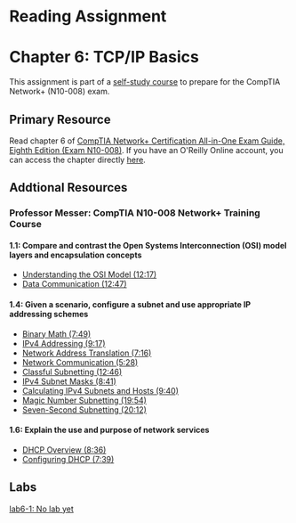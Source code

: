 # Reading Assignment
# Chapter 6: TCP/IP Basics
This assignment is part of a [self-study course](../README.md) to prepare for the CompTIA Network+ (N10-008) exam.
## Primary Resource
Read chapter 6 of [CompTIA Network+ Certification All-in-One Exam Guide, Eighth Edition (Exam N10-008)](https://www.amazon.com/CompTIA-Network-Certification-N10-008-Comptia/dp/1264269056).  If you have an O'Reilly Online account, you can access the chapter directly [here](https://learning.oreilly.com/library/view/comptia-network-certification/9781260122398/ch06.xhtml).
## Addtional Resources

### Professor Messer: CompTIA N10-008 Network+ Training Course

#### 1.1: Compare and contrast the Open Systems Interconnection (OSI) model layers and encapsulation concepts
- [Understanding the OSI Model (12:17)](https://www.youtube.com/watch?v=owDh6FNJUog&list=PLG49S3nxzAnlCJiCrOYuRYb6cne864a7G&index=2)
- [Data Communication (12:47)](https://www.youtube.com/watch?v=jKjVTPpcZT0&list=PLG49S3nxzAnlCJiCrOYuRYb6cne864a7G&index=3)

#### 1.4: Given a scenario, configure a subnet and use appropriate IP addressing schemes
- [Binary Math (7:49)](https://www.youtube.com/watch?v=tEv2PKT5Lv8&list=PLG49S3nxzAnlCJiCrOYuRYb6cne864a7G&index=15)
- [IPv4 Addressing (9:17)](https://www.youtube.com/watch?v=cHQCxQ_MC4E&list=PLG49S3nxzAnlCJiCrOYuRYb6cne864a7G&index=16)
- [Network Address Translation (7:16)](https://www.youtube.com/watch?v=NkCx8AnzBaI&list=PLG49S3nxzAnlCJiCrOYuRYb6cne864a7G&index=17)
- [Network Communication (5:28)](https://www.youtube.com/watch?v=CCrY5SYtbz8&list=PLG49S3nxzAnlCJiCrOYuRYb6cne864a7G&index=18)
- [Classful Subnetting (12:46)](https://www.youtube.com/watch?v=Q3wYfb3jnE8&list=PLG49S3nxzAnlCJiCrOYuRYb6cne864a7G&index=19)
- [IPv4 Subnet Masks (8:41)](https://www.youtube.com/watch?v=7AGp1glJm8M&list=PLG49S3nxzAnlCJiCrOYuRYb6cne864a7G&index=20)
- [Calculating IPv4 Subnets and Hosts (9:40)](https://www.youtube.com/watch?v=4kMGs9-HDEk&list=PLG49S3nxzAnlCJiCrOYuRYb6cne864a7G&index=21)
- [Magic Number Subnetting (19:54)](https://www.youtube.com/watch?v=XMzLpGKTu50&list=PLG49S3nxzAnlCJiCrOYuRYb6cne864a7G&index=22)
- [Seven-Second Subnetting (20:12)](https://www.youtube.com/watch?v=SWy0MRfkXpQ&list=PLG49S3nxzAnlCJiCrOYuRYb6cne864a7G&index=23)

#### 1.6: Explain the use and purpose of network services
- [DHCP Overview (8:36)](https://www.youtube.com/watch?v=ED99yLmMMfw&list=PLG49S3nxzAnlCJiCrOYuRYb6cne864a7G&index=30)
- [Configuring DHCP (7:39)](https://www.youtube.com/watch?v=0Ddl90OXYFo&list=PLG49S3nxzAnlCJiCrOYuRYb6cne864a7G&index=31)

## Labs
[lab6-1: No lab yet](lab6-1.md)</br>
